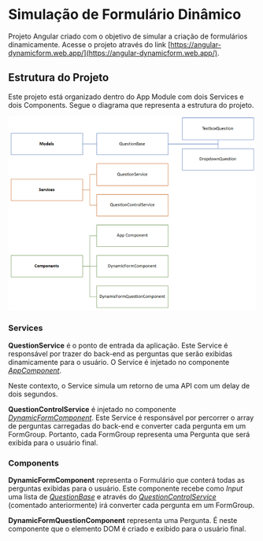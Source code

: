 # Simulação de Formulário Dinâmico

Projeto Angular criado com o objetivo de simular a criação de formulários dinamicamente. Acesse o projeto através do link [https://angular-dynamicform.web.app/](https://angular-dynamicform.web.app/).

## Estrutura do Projeto

Este projeto está organizado dentro do App Module com dois Services e dois Components. Segue o diagrama que representa a estrutura do projeto.

![Simulação de Formulário Dinâmico](https://github.com/hudsoncadan/tips-and-tricks/blob/master/dicas/angular/dynamic-forms/src/assets/Estrutura.png)

### Services
**QuestionService** é o ponto de entrada da aplicação. Este Service é responsável por trazer do back-end as perguntas que serão exibidas dinamicamente para o usuário. O Service é injetado no componente *[AppComponent](https://github.com/hudsoncadan/tips-and-tricks/tree/master/dicas/angular/dynamic-forms/src/app/components)*.

Neste contexto, o Service simula um retorno de uma API com um delay de dois segundos.

**QuestionControlService** é injetado no componente *[DynamicFormComponent](https://github.com/hudsoncadan/tips-and-tricks/tree/master/dicas/angular/dynamic-forms/src/app/components)*. Este Service é responsável por percorrer o array de perguntas carregadas do back-end e converter cada pergunta em um FormGroup. Portanto, cada FormGroup representa uma Pergunta que será exibida para o usuário final.

### Components

**DynamicFormComponent** representa o Formulário que conterá todas as perguntas exibidas para o usuário. Este componente recebe como *Input* uma lista de *[QuestionBase](https://github.com/hudsoncadan/tips-and-tricks/tree/master/dicas/angular/dynamic-forms/src/app/models)* e através do *[QuestionControlService](https://github.com/hudsoncadan/tips-and-tricks/tree/master/dicas/angular/dynamic-forms/src/app/services)* (comentado anteriormente) irá converter cada pergunta em um FormGroup.

**DynamicFormQuestionComponent** representa uma Pergunta. É neste componente que o elemento DOM é criado e exibido para o usuário final.